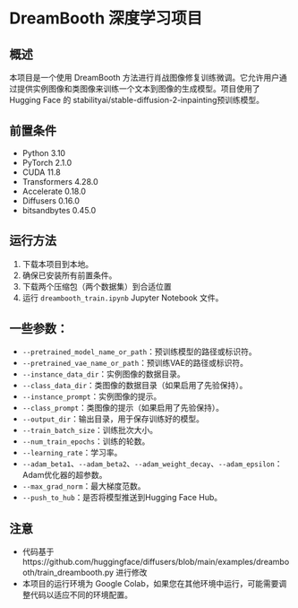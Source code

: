 # DreamBooth 深度学习项目

## 概述

本项目是一个使用 DreamBooth 方法进行肖战图像修复训练微调。它允许用户通过提供实例图像和类图像来训练一个文本到图像的生成模型。项目使用了 Hugging Face 的 stabilityai/stable-diffusion-2-inpainting预训练模型。

## 前置条件

- Python 3.10
- PyTorch 2.1.0
- CUDA 11.8
- Transformers 4.28.0
- Accelerate 0.18.0
- Diffusers 0.16.0
- bitsandbytes 0.45.0

## 运行方法

1. 下载本项目到本地。
2. 确保已安装所有前置条件。
3. 下载两个压缩包（两个数据集）到合适位置
4. 运行 `dreambooth_train.ipynb` Jupyter Notebook 文件。

## 一些参数：

- `--pretrained_model_name_or_path`：预训练模型的路径或标识符。
- `--pretrained_vae_name_or_path`：预训练VAE的路径或标识符。
- `--instance_data_dir`：实例图像的数据目录。
- `--class_data_dir`：类图像的数据目录（如果启用了先验保持）。
- `--instance_prompt`：实例图像的提示。
- `--class_prompt`：类图像的提示（如果启用了先验保持）。
- `--output_dir`：输出目录，用于保存训练好的模型。
- `--train_batch_size`：训练批次大小。
- `--num_train_epochs`：训练的轮数。
- `--learning_rate`：学习率。
- `--adam_beta1`、`--adam_beta2`、`--adam_weight_decay`、`--adam_epsilon`：Adam优化器的超参数。
- `--max_grad_norm`：最大梯度范数。
- `--push_to_hub`：是否将模型推送到Hugging Face Hub。

## 注意

- 代码基于https://github.com/huggingface/diffusers/blob/main/examples/dreambooth/train_dreambooth.py  进行修改
- 本项目的运行环境为 Google Colab，如果您在其他环境中运行，可能需要调整代码以适应不同的环境配置。

